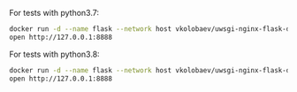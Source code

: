 For tests with python3.7:
```sh
docker run -d --name flask --network host vkolobaev/uwsgi-nginx-flask-docker:python3.7
open http://127.0.0.1:8888
```

For tests with python3.8:
```sh
docker run -d --name flask --network host vkolobaev/uwsgi-nginx-flask-docker:python3.8
open http://127.0.0.1:8888
```
